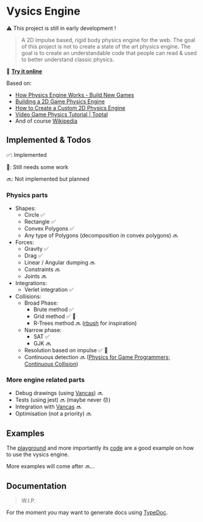 # Vysics Engine

⚠️ This project is still in early development !

> A 2D impulse based, rigid body physics engine for the web.
> The goal of this project is not to create a state of the art physics engine. The goal is to create an understandable code that people can read & used to better understand classic physics.

🚀 [**Try it online**](https://jaymun723.github.io/vysics-engine/)

Based on:

- [How Physics Engine Works - Build New Games](http://buildnewgames.com/gamephysics/)
- [Building a 2D Game Physics Engine](https://www.apress.com/gp/book/9781484225820)
- [How to Create a Custom 2D Physics Engine](https://gamedevelopment.tutsplus.com/tutorials/how-to-create-a-custom-2d-physics-engine-the-basics-and-impulse-resolution--gamedev-6331)
- [Video Game Physics Tutorial | Toptal](https://www.toptal.com/game/video-game-physics-part-i-an-introduction-to-rigid-body-dynamics)
- And of course [Wikipedia](https://wikipedia.org/)

## Implemented & Todos

✅: Implemented

🔧: Still needs some work

🔜: Not implemented but planned

### Physics parts

- Shapes:
  - Circle ✅
  - Rectangle ✅
  - Convex Polygons ✅
  - Any type of Polygons (decomposition in convex polygons) 🔜
- Forces:
  - Gravity ✅
  - Drag ✅
  - Linear / Angular dumping 🔜
  - Constraints 🔜
  - Joints 🔜
- Integrations:
  - Verlet integration ✅
- Collisions:
  - Broad Phase:
    - Brute method ✅
    - Grid method ✅ 🔧
    - R-Trees method 🔜 ([rbush](https://github.com/mourner/rbush) for inspiration)
  - Narrow phase:
    - SAT ✅
    - GJK 🔜
  - Resolution based on impulse ✅ 🔧
  - Continuous detection 🔜 ([Physics for Game Programmers; Continuous Collision](https://www.youtube.com/watch?v=7_nKOET6zwI))

### More engine related parts

- Debug drawings (using [Vancas](https://github.com/Voxylu/vancas)) 🔜
- Tests (using jest) 🔜 (maybe never 😞)
- Integration with [Vancas](https://github.com/Voxylu/vancas) 🔜
- Optimisation (not a priority) 🔜

## Examples

The [playground](https://jaymun723.github.io/vysics-engine/) and more importantly its [code](./playground/) are a good example on how to use the vysics engine.

More examples will come after 🔜...

## Documentation

> W.I.P.

For the moment you may want to generate docs using [TypeDoc](http://typedoc.org/).

